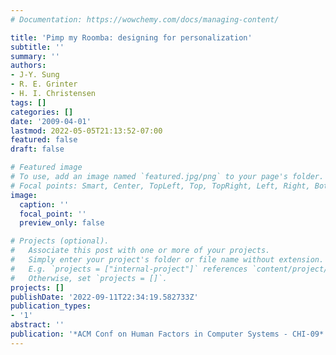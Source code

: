 ```yaml
---
# Documentation: https://wowchemy.com/docs/managing-content/

title: 'Pimp my Roomba: designing for personalization'
subtitle: ''
summary: ''
authors:
- J-Y. Sung
- R. E. Grinter
- H. I. Christensen
tags: []
categories: []
date: '2009-04-01'
lastmod: 2022-05-05T21:13:52-07:00
featured: false
draft: false

# Featured image
# To use, add an image named `featured.jpg/png` to your page's folder.
# Focal points: Smart, Center, TopLeft, Top, TopRight, Left, Right, BottomLeft, Bottom, BottomRight.
image:
  caption: ''
  focal_point: ''
  preview_only: false

# Projects (optional).
#   Associate this post with one or more of your projects.
#   Simply enter your project's folder or file name without extension.
#   E.g. `projects = ["internal-project"]` references `content/project/deep-learning/index.md`.
#   Otherwise, set `projects = []`.
projects: []
publishDate: '2022-09-11T22:34:19.582733Z'
publication_types:
- '1'
abstract: ''
publication: '*ACM Conf on Human Factors in Computer Systems - CHI-09*'
---
```

